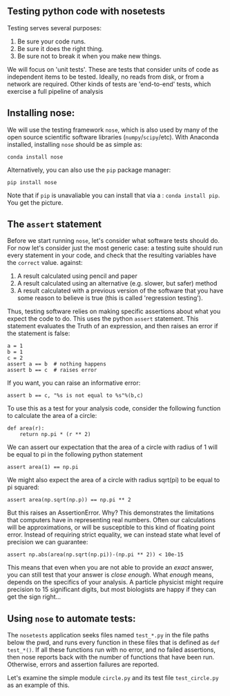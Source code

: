 ## Testing python code with nosetests

Testing serves several purposes:

1. Be sure your code runs.
1. Be sure it does the right thing.
1. Be sure not to break it when you make new things.

We will focus on 'unit tests'. These are tests that consider units of code as
independent items to be tested. Ideally, no reads from disk, or from a network
are required. Other kinds of tests are 'end-to-end' tests, which exercise a
full pipeline of analysis

## Installing nose:

We will use the testing framework `nose`, which is also used by many of the
open source scientific software libraries (`numpy`/`scipy`/etc). With Anaconda
installed, installing `nose` should be as simple as:

    conda install nose

Alternatively, you can also use the `pip` package manager:

    pip install nose

Note that if `pip` is unavaliable you can install that via a : `conda install pip`. You get the picture.

## The `assert` statement

Before we start running `nose`, let's consider what software tests should
do. For now let's consider just the most generic case: a testing suite
should run every statement in your code, and check that the resulting variables
have the `correct` value.  against:

1. A result calculated using pencil and paper
1. A result calculated using an alternative (e.g. slower, but safer) method
1. A result calculated with a previous version of the software that you have
some reason to believe is true (this is called 'regression testing').

Thus, testing software relies on making specific assertions about what you
expect the code to do. This uses the python `assert` statement. This statement
evaluates the Truth of an expression, and then raises an error if the statement
is false:


    a = 1
    b = 1
    c = 2
    assert a == b  # nothing happens
    assert b == c  # raises error

If you want, you can raise an informative error:

    assert b == c, "%s is not equal to %s"%(b,c)

To use this as a test for your analysis code, consider the following function
to calculate the area of a circle:

    def area(r):
        return np.pi * (r ** 2)

We can assert our expectation that the area of a circle with radius of
1 will be equal to pi in the following python statement

    assert area(1) == np.pi

We might also expect the area of a circle with radius sqrt(pi) to be
equal to pi squared:

    assert area(np.sqrt(np.p)) == np.pi ** 2

But this raises an AssertionError. Why? This demonstrates the limitations that
computers have in representing real numbers. Often our calculations will be
approximations, or will be susceptible to this kind of floating point error.
Instead of requiring strict equality, we can instead state what level of
precision we can guarantee:

    assert np.abs(area(np.sqrt(np.pi))-(np.pi ** 2)) < 10e-15

This means that even when you are not able to provide an *exact* answer, you
can still test that your answer is *close enough*. What *enough* means, depends
on the specifics of your analysis. A particle physicist might require precision
to 15 significant digits, but most biologists are happy if they can get the
sign right...

## Using `nose` to automate tests:

The `nosetests` application seeks files named `test_*.py` in the file paths
below the pwd, and runs every function in these files that is defined as `def
test_*()`. If all these functions run with no error, and no failed assertions,
then nose reports back with the number of functions that have been
run. Otherwise, errors and assertion failures are reported.

Let's examine the simple module `circle.py` and its test file `test_circle.py`
as an example of this.

##
